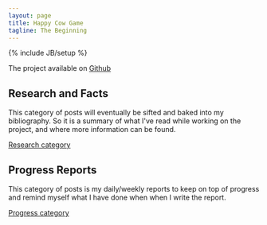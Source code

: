 ```yaml
---
layout: page
title: Happy Cow Game
tagline: The Beginning
---
```

{% include JB/setup %}

The project available on [Github](https://github.com/sis17/HappyCowGame)
    
## Research and Facts

This category of posts will eventually be sifted and baked into my bibliography. 
So it is a summary of what I've read while working on the project, and where more information can be found.

[Research category](./research)

## Progress Reports

This category of posts is my daily/weekly reports to keep on top of progress and remind myself what I have done when when I write the report.

[Progress category](./progress)

